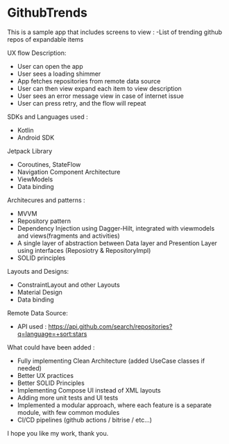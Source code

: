 # GithubTrends

This is a sample app that includes screens to view : -List of trending github repos of expandable items

UX flow Description:
  - User can open the app
  - User sees a loading shimmer
  - App fetches repositories from remote data source
  - User can then view expand each item to view description
  - User sees an error message view in case of internet issue
  - User can press retry, and the flow will repeat


SDKs and Languages used :
- Kotlin
- Android SDK

Jetpack Library
- Coroutines, StateFlow
- Navigation Component Architecture
- ViewModels
- Data binding

Architecures and patterns :
- MVVM
- Repository pattern
- Dependency Injection using Dagger-Hilt, integrated with viewmodels and views(fragments and activities)
- A single layer of abstraction between Data layer and Presention Layer using interfaces (Reposiotry & RepositoryImpl)
- SOLID principles

Layouts and Designs:
- ConstraintLayout and other Layouts
- Material Design
- Data binding

Remote Data Source:
- API used : https://api.github.com/search/repositories?q=language=+sort:stars

What could have been added :
- Fully implementing Clean Architecture (added UseCase classes if needed)
- Better UX practices
- Better SOLID Principles
- Implementing Compose UI instead of XML layouts
- Adding more unit tests and UI tests
- Implemented a modular approach, where each feature is a separate module, with few common modules
- CI/CD pipelines (github actions / bitrise / etc...)

I hope you like my work, thank you.
